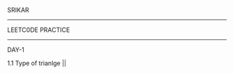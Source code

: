 SRIKAR
________________________________________________________________________________________________________________________________________________________________________________________________________________________

LEETC0DE PRACTICE
________________________________________________________________________________________________________________________________________________________________________________________________________________________

DAY-1

1.1 Type of trianlge || 
